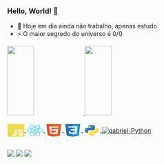 ### Hello, World! 👋

- 🔭 Hoje em dia ainda não trabalho, apenas estudo
- ⚡ O maior segredo do universo é 0/0 

 <div>
  <a href="https://github.com/gabriel-malenowitch">
  <img style="width:35%;" height="160em" src="https://github-readme-stats.vercel.app/api?username=gabriel-malenowitch&show_icons=true&theme=dark&include_all_commits=true&count_private=true"/>
  <img style="width:35%;" height="160em" src="https://github-readme-stats.vercel.app/api/top-langs/?username=gabriel-malenowitch&layout=compact&langs_count=7&theme=dark"/>
</div>
<div style="display: inline_block"><br>
  <img align="center" alt="gabriel-Js" height="30" width="40" src="https://raw.githubusercontent.com/devicons/devicon/master/icons/javascript/javascript-plain.svg">
<!--   <img align="center" alt="gabriel-Ts" height="30" width="40" src="https://raw.githubusercontent.com/devicons/devicon/master/icons/typescript/typescript-plain.svg"> -->
  <img align="center" alt="gabriel-React" height="30" width="40" src="https://raw.githubusercontent.com/devicons/devicon/master/icons/react/react-original.svg">
  <img align="center" alt="gabriel-HTML" height="30" width="40" src="https://raw.githubusercontent.com/devicons/devicon/master/icons/html5/html5-original.svg">
  <img align="center" alt="gabriel-CSS" height="30" width="40" src="https://raw.githubusercontent.com/devicons/devicon/master/icons/css3/css3-original.svg">
  <img align="center" alt="gabriel-Python" height="30" width="40" src="https://raw.githubusercontent.com/devicons/devicon/master/icons/python/python-original.svg">
  <img align="center" alt="gabriel-Python" height="30" width="40" src="https://img.icons8.com/color/48/000000/nodejs.png"> 
<!--   <img align="center" alt="gabriel-Csharp" height="30" width="40" src="https://raw.githubusercontent.com/devicons/devicon/master/icons/csharp/csharp-original.svg"> -->
  
</div>
  
  ##
 
<div> 
  <a href="https://instagram.com/gabriel_malenowitch" target="_blank"><img src="https://img.shields.io/badge/-Instagram-%23E4405F?style=for-the-badge&logo=instagram&logoColor=white" target="_blank"></a>
<!--  <a href="https://discord.gg/G9GPg5SA75" target="_blank"><img src="https://img.shields.io/badge/Discord-7289DA?style=for-the-badge&logo=discord&logoColor=white" target="_blank"></a>  -->
  <a href = "mailto:gabrielbotelhomalenowitch@gmail.com"><img src="https://img.shields.io/badge/-Gmail-%23333?style=for-the-badge&logo=gmail&logoColor=white" target="_blank"></a>
  <a href="https://www.linkedin.com/in/gabriel-botelho-malenowitch-9a0523214/" target="_blank"><img src="https://img.shields.io/badge/-LinkedIn-%230077B5?style=for-the-badge&logo=linkedin&logoColor=white" target="_blank"></a> 
 
<!--   ![Snake animation](https://github.com/rafaballerini/rafaballerini/blob/output/github-contribution-grid-snake.svg) -->
 
</div>

